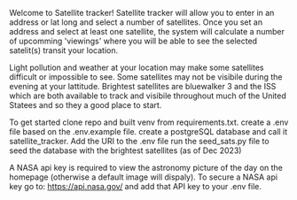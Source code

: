 
Welcome to Satellite tracker!  Satellite tracker will allow you to enter in an address or lat long and select a number of satellites.
Once you set an address and select at least one satellite, the system will calculate a number of upcomming 'viewings' where you will be able to see the selected satelit(s) transit your location. 

Light pollution and weather at your location may make some satellites difficult or impossible to see.  Some satellites may not be visibile during the evening at your lattitude. Brightest satellites are bluewalker 3 and the ISS which are both available to track and visibile throughout much of the United Statees and so they a good place to start. 

To get started clone repo and built venv from requirements.txt.
create a .env file based on the .env.example file. 
create a postgreSQL database and call it satellite_tracker. Add the URI to the .env file
run the seed_sats.py file to seed the database with the brightest satellites (as of Dec 2023)

A NASA api key is required to view the astronomy picture of the day on the homepage (otherwise a default image will dispaly).  To secure a NASA api key go to: https://api.nasa.gov/ and add that API key to your .env file. 



